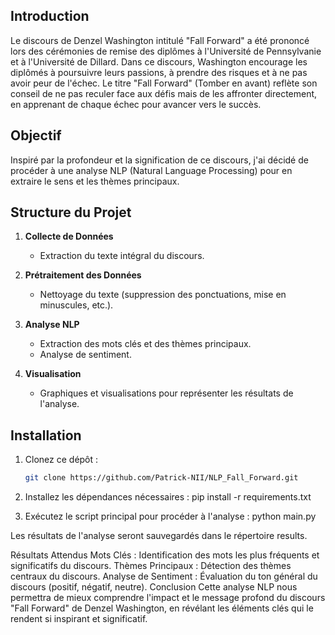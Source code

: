 ## Introduction

Le discours de Denzel Washington intitulé "Fall Forward" a été prononcé lors des cérémonies de remise des diplômes à l'Université de Pennsylvanie et à l'Université de Dillard. Dans ce discours, Washington encourage les diplômés à poursuivre leurs passions, à prendre des risques et à ne pas avoir peur de l'échec. Le titre "Fall Forward" (Tomber en avant) reflète son conseil de ne pas reculer face aux défis mais de les affronter directement, en apprenant de chaque échec pour avancer vers le succès.

## Objectif

Inspiré par la profondeur et la signification de ce discours, j'ai décidé de procéder à une analyse NLP (Natural Language Processing) pour en extraire le sens et les thèmes principaux.

## Structure du Projet

1. **Collecte de Données**
   - Extraction du texte intégral du discours.
   
2. **Prétraitement des Données**
   - Nettoyage du texte (suppression des ponctuations, mise en minuscules, etc.).
   
3. **Analyse NLP**
   - Extraction des mots clés et des thèmes principaux.
   - Analyse de sentiment.
   
4. **Visualisation**
   - Graphiques et visualisations pour représenter les résultats de l'analyse.

## Installation

1. Clonez ce dépôt :
   ```bash
   git clone https://github.com/Patrick-NII/NLP_Fall_Forward.git

2. Installez les dépendances nécessaires :
pip install -r requirements.txt


3. Exécutez le script principal pour procéder à l'analyse :
python main.py

Les résultats de l'analyse seront sauvegardés dans le répertoire results.

Résultats Attendus
Mots Clés : Identification des mots les plus fréquents et significatifs du discours.
Thèmes Principaux : Détection des thèmes centraux du discours.
Analyse de Sentiment : Évaluation du ton général du discours (positif, négatif, neutre).
Conclusion
Cette analyse NLP nous permettra de mieux comprendre l'impact et le message profond du discours "Fall Forward" de Denzel Washington, en révélant les éléments clés qui le rendent si inspirant et significatif.